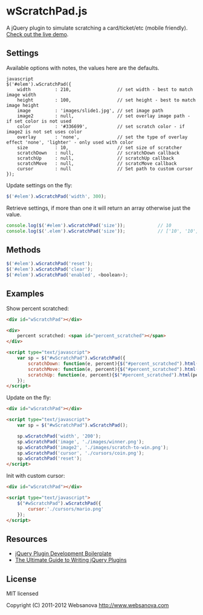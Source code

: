 # wScratchPad.js

A jQuery plugin to simulate scratching a card/ticket/etc (mobile friendly). [Check out the live demo](http://www.websanova.com/plugins/scratchpad/html5).


## Settings

Available options with notes, the values here are the defaults.

```
javascript
$('#elem').wScratchPad({
    width         : 210,                 // set width - best to match image width
    height        : 100,                 // set height - best to match image height
    image         : 'images/slide1.jpg', // set image path
    image2        : null,                // set overlay image path - if set color is not used
    color         : '#336699',           // set scratch color - if image2 is not set uses color
    overlay       : 'none',              // set the type of overlay effect 'none', 'lighter' - only used with color
    size          : 10,                  // set size of scratcher
    scratchDown   : null,                // scratchDown callback
    scratchUp     : null,                // scratchUp callback
    scratchMove   : null,                // scratcMove callback
    cursor        : null                 // Set path to custom cursor
});
```

Update settings on the fly:

```javascript
$('#elem').wScratchPad('width', 300);
```

Retrieve settings, if more than one it will return an array otherwise just the value.

```javascript
console.log($('#elem').wScratchPad('size'));            // 10
console.log($('.elem').wScratchPad('size'));            // ['10', '10', '10']
```

## Methods

```javascript
$('#elem').wScratchPad('reset');
$('#elem').wScratchPad('clear');
$('#elem').wScratchPad('enabled', <boolean>);
```

## Examples

Show percent scratched:

```html
<div id="wScratchPad"></div>

<div>
    percent scratched: <span id="percent_scratched"></span>
</div>

<script type="text/javascript">
    var sp = $("#wScratchPad").wScratchPad({
        scratchDown: function(e, percent){$("#percent_scratched").html(percent)},
        scratchMove: function(e, percent){$("#percent_scratched").html(percent)},
        scratchUp: function(e, percent){$("#percent_scratched").html(percent)}
    });
</script>
```

Update on the fly:

```html
<div id="wScratchPad"></div>

<script type="text/javascript">
    var sp = $("#wScratchPad").wScratchPad();

    sp.wScratchPad('width', '200');
    sp.wScratchPad('image', './images/winner.png');
    sp.wScratchPad('image2', './images/scratch-to-win.png');
    sp.wScratchPad('cursor', './cursors/coin.png');
    sp.wScratchPad('reset');
</script>
```

Init with custom cursor:

```html
<div id="wScratchPad"></div>

<script type="text/javascript">
    $("#wScratchPad").wScratchPad({
        cursor:'./cursors/mario.png'
    });
</script>
```


## Resources

* [jQuery Plugin Development Boilerplate](http://www.websanova.com/tutorials/jquery/jquery-plugin-development-boilerplate)
* [The Ultimate Guide to Writing jQuery Plugins](http://www.websanova.com/tutorials/jquery/the-ultimate-guide-to-writing-jquery-plugins)


## License

MIT licensed

Copyright (C) 2011-2012 Websanova http://www.websanova.com